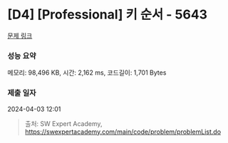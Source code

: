 # [D4] [Professional] 키 순서 - 5643 

[문제 링크](https://swexpertacademy.com/main/code/problem/problemDetail.do?contestProbId=AWXQsLWKd5cDFAUo) 

### 성능 요약

메모리: 98,496 KB, 시간: 2,162 ms, 코드길이: 1,701 Bytes

### 제출 일자

2024-04-03 12:01



> 출처: SW Expert Academy, https://swexpertacademy.com/main/code/problem/problemList.do